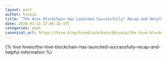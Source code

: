 ```yaml
---
layout: post
author: hiveio
title: "The Hive Blockchain Has Launched Successfully! Recap and Helpful Information"
date: 2020-03-21 17:05:33 UTC
categories: news
canonical_url: https://hive.blog/hiveblockchain/@hiveio/the-hive-blockchain-has-launched-successfully-recap-and-helpful-information
---
```

{% hive hiveio/the-hive-blockchain-has-launched-successfully-recap-and-helpful-information %}
